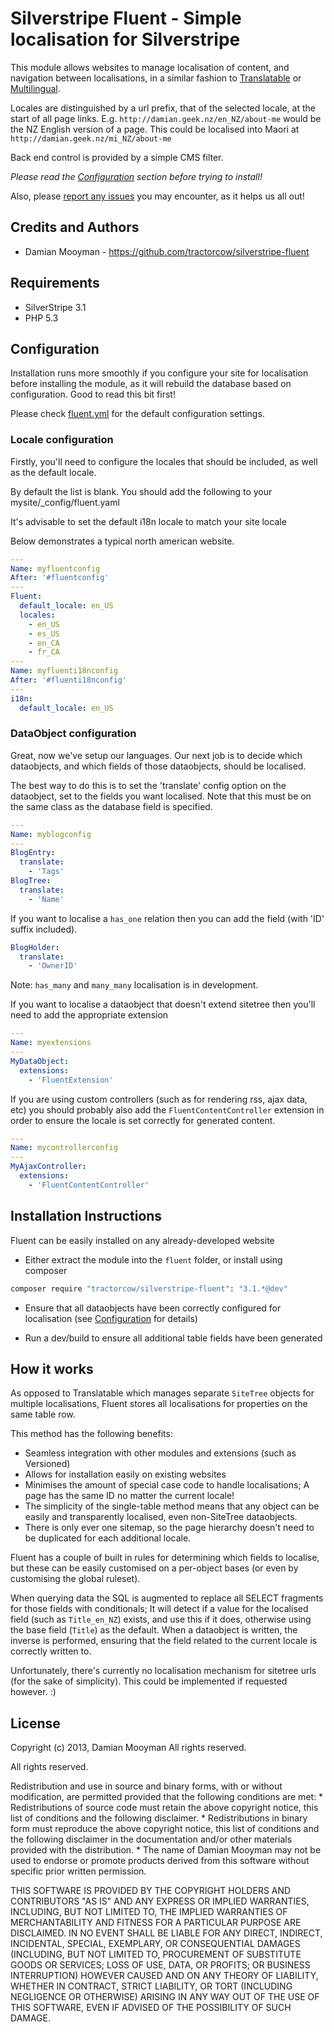 # Silverstripe Fluent - Simple localisation for Silverstripe

This module allows websites to manage localisation of content, and navigation between localisations,
in a similar fashion to [Translatable](https://github.com/silverstripe/silverstripe-translatable)
or [Multilingual](https://github.com/kreationsbyran/multilingual).

Locales are distinguished by a url prefix, that of the selected locale, at the start
of all page links. E.g. `http://damian.geek.nz/en_NZ/about-me` would be the NZ English
version of a page. This could be localised into Maori at `http://damian.geek.nz/mi_NZ/about-me`

Back end control is provided by a simple CMS filter.

_Please read the [Configuration](#configuration) section before trying to install!_

Also, please [report any issues](https://github.com/tractorcow/silverstripe-fluent/issues)
you may encounter, as it helps us all out!

## Credits and Authors

 * Damian Mooyman - <https://github.com/tractorcow/silverstripe-fluent>

## Requirements

 * SilverStripe 3.1
 * PHP 5.3

## Configuration

Installation runs more smoothly if you configure your site for localisation before
installing the module, as it will rebuild the database based on configuration.
Good to read this bit first!

Please check [fluent.yml](_config/fluent.yml) for the default configuration settings.

### Locale configuration

Firstly, you'll need to configure the locales that should be included, as well as
the default locale.

By default the list is blank. You should add the following to your mysite/_config/fluent.yaml

It's advisable to set the default i18n locale to match your site locale

Below demonstrates a typical north american website.

```yaml
---
Name: myfluentconfig
After: '#fluentconfig'
---
Fluent:
  default_locale: en_US
  locales:
    - en_US
    - es_US
	- en_CA
    - fr_CA
---
Name: myfluenti18nconfig
After: '#fluenti18nconfig'
---
i18n:
  default_locale: en_US
```

### DataObject configuration

Great, now we've setup our languages. Our next job is to decide which dataobjects, and which
fields of those dataobjects, should be localised.

The best way to do this is to set the 'translate' config option on the dataobject,
set to the fields you want localised. Note that this must be on the same class
as the database field is specified.

```yaml
---
Name: myblogconfig
---
BlogEntry:
  translate:
    - 'Tags'
BlogTree:
  translate:
    - 'Name'
```

If you want to localise a `has_one` relation then you can add the field (with 'ID'
suffix included).

```yaml
BlogHolder:
  translate:
    - 'OwnerID'
```

Note: `has_many` and `many_many` localisation is in development.

If you want to localise a dataobject that doesn't extend sitetree then you'll need
to add the appropriate extension


```yaml
---
Name: myextensions
---
MyDataObject:
  extensions:
    - 'FluentExtension'
```

If you are using custom controllers (such as for rendering rss, ajax data, etc) you
should probably also add the `FluentContentController` extension in order to ensure
the locale is set correctly for generated content.

```yaml
---
Name: mycontrollerconfig
---
MyAjaxController:
  extensions:
    - 'FluentContentController'
```

## Installation Instructions

Fluent can be easily installed on any already-developed website

 * Either extract the module into the `fluent` folder, or install using composer

```bash
composer require "tractorcow/silverstripe-fluent": "3.1.*@dev"
```

 * Ensure that all dataobjects have been correctly configured for localisation
   (see [Configuration](#configuration) for details)

 * Run a dev/build to ensure all additional table fields have been generated

## How it works

As opposed to Translatable which manages separate `SiteTree` objects for multiple 
localisations, Fluent stores all localisations for properties on the same table row.

This method has the following benefits:

 * Seamless integration with other modules and extensions (such as Versioned)
 * Allows for installation easily on existing websites
 * Minimises the amount of special case code to handle localisations; A page has the 
   same ID no matter the current locale!
 * The simplicity of the single-table method means that any object can be easily
   and transparently localised, even non-SiteTree dataobjects.
 * There is only ever one sitemap, so the page hierarchy doesn't need to be 
   duplicated for each additional locale.

Fluent has a couple of built in rules for determining which fields to localise, but
these can be easily customised on a per-object bases (or even by customising the 
global ruleset).

When querying data the SQL is augmented to replace all SELECT fragments for those
fields with conditionals; It will detect if a value for the localised field (such
as `Title_en_NZ`) exists, and use this if it does, otherwise using the base field
(`Title`) as the default. When a dataobject is written, the inverse is performed,
ensuring that the field related to the current locale is correctly written to.

Unfortunately, there's currently no localisation mechanism for sitetree urls
(for the sake of simplicity). This could be implemented if requested however. :)

## License

Copyright (c) 2013, Damian Mooyman
All rights reserved.

All rights reserved.

Redistribution and use in source and binary forms, with or without
modification, are permitted provided that the following conditions are met:
    * Redistributions of source code must retain the above copyright
      notice, this list of conditions and the following disclaimer.
    * Redistributions in binary form must reproduce the above copyright
      notice, this list of conditions and the following disclaimer in the
      documentation and/or other materials provided with the distribution.
    * The name of Damian Mooyman may not be used to endorse or promote products
      derived from this software without specific prior written permission.

THIS SOFTWARE IS PROVIDED BY THE COPYRIGHT HOLDERS AND CONTRIBUTORS "AS IS" AND
ANY EXPRESS OR IMPLIED WARRANTIES, INCLUDING, BUT NOT LIMITED TO, THE IMPLIED
WARRANTIES OF MERCHANTABILITY AND FITNESS FOR A PARTICULAR PURPOSE ARE
DISCLAIMED. IN NO EVENT SHALL <COPYRIGHT HOLDER> BE LIABLE FOR ANY
DIRECT, INDIRECT, INCIDENTAL, SPECIAL, EXEMPLARY, OR CONSEQUENTIAL DAMAGES
(INCLUDING, BUT NOT LIMITED TO, PROCUREMENT OF SUBSTITUTE GOODS OR SERVICES;
LOSS OF USE, DATA, OR PROFITS; OR BUSINESS INTERRUPTION) HOWEVER CAUSED AND
ON ANY THEORY OF LIABILITY, WHETHER IN CONTRACT, STRICT LIABILITY, OR TORT
(INCLUDING NEGLIGENCE OR OTHERWISE) ARISING IN ANY WAY OUT OF THE USE OF THIS
SOFTWARE, EVEN IF ADVISED OF THE POSSIBILITY OF SUCH DAMAGE.